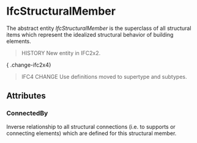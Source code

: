 # IfcStructuralMember

The abstract entity _IfcStructuralMember_ is the superclass of all structural items which represent the idealized structural behavior of building elements.

> HISTORY  New entity in IFC2x2.

{ .change-ifc2x4}
> IFC4 CHANGE  Use definitions moved to supertype and subtypes.

## Attributes

### ConnectedBy
Inverse relationship to all structural connections (i.e. to supports or connecting elements) which are defined for this structural member.
